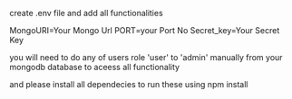 create .env file and add all functionalities

MongoURI=Your Mongo Url
PORT=your Port No
Secret_key=Your Secret Key



you will need to do any of users  role 'user' to 'admin' manually from your mongodb database to aceess all functionality

and please install all dependecies to run these using npm install
